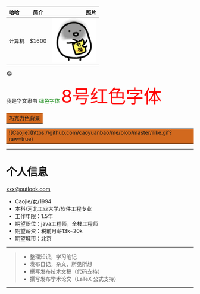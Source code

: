 
| 哈哈        | 简介   |  照片  |
| :----------------------   | :-------------------:  | ------------------:  |
| 计算机     | \$1600 |   ![Caojie](https://github.com/caoyuanbao/me/blob/master/ilike.gif?raw=true)     |
:joy:
<html>
<font face="STLiti ">我是华文隶书</font>
<font color=green>绿色字体</font>
<font color=red size=8>8号红色字体</font>
<table><tr><td bgcolor=Chocolate>巧克力色背景</td></tr></table>
<table><tr><td bgcolor=Chocolate>![Caojie](https://github.com/caoyuanbao/me/blob/master/ilike.gif?raw=true)</td></tr></table>
</html>

***
# 个人信息
<xxx@outlook.com>
 - Caojie/女/1994 
 - 本科/河北工业大学/软件工程专业
 - 工作年限：1.5年
 - 期望职位：java工程师，全栈工程师
 - 期望薪资：税前月薪13k~20k
 - 期望城市：北京
***

> * 整理知识，学习笔记
> * 发布日记，杂文，所见所想
> * 撰写发布技术文稿（代码支持）
> * 撰写发布学术论文（LaTeX 公式支持）

***